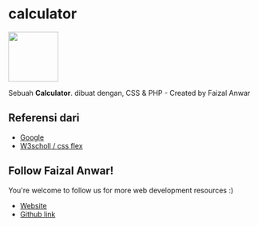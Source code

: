 # calculator
<img src="demo.png" width="100px">

Sebuah **Calculator**. dibuat dengan, CSS &amp; PHP - Created by Faizal Anwar

## Referensi dari 

- [Google](https://google.com)
- [W3scholl / css flex](https://www.w3schools.com/)


## Follow Faizal Anwar!

You're welcome to follow us for more web development resources :)

- [Website](https://www.dev.naskahkode.com)
- [Github link](https://github.com/faizalanwar)

